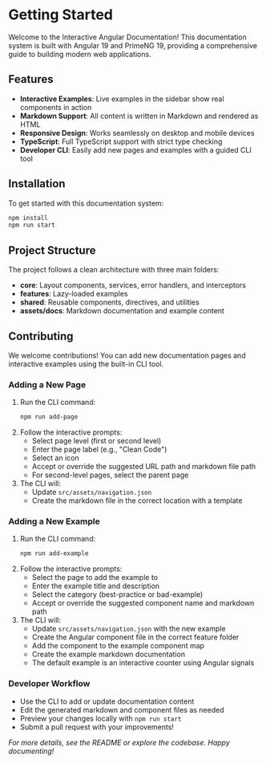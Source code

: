 # Getting Started

Welcome to the Interactive Angular Documentation! This documentation system is built with Angular 19 and PrimeNG 19, providing a comprehensive guide to building modern web applications.

## Features

- **Interactive Examples**: Live examples in the sidebar show real components in action
- **Markdown Support**: All content is written in Markdown and rendered as HTML
- **Responsive Design**: Works seamlessly on desktop and mobile devices
- **TypeScript**: Full TypeScript support with strict type checking
- **Developer CLI**: Easily add new pages and examples with a guided CLI tool

## Installation

To get started with this documentation system:

```bash
npm install
npm run start
```

## Project Structure

The project follows a clean architecture with three main folders:

- **core**: Layout components, services, error handlers, and interceptors
- **features**: Lazy-loaded examples
- **shared**: Reusable components, directives, and utilities
- **assets/docs**: Markdown documentation and example content

## Contributing

We welcome contributions! You can add new documentation pages and interactive examples using the built-in CLI tool.

### Adding a New Page

1. Run the CLI command:
   ```bash
   npm run add-page
   ```
2. Follow the interactive prompts:
   - Select page level (first or second level)
   - Enter the page label (e.g., "Clean Code")
   - Select an icon
   - Accept or override the suggested URL path and markdown file path
   - For second-level pages, select the parent page
3. The CLI will:
   - Update `src/assets/navigation.json`
   - Create the markdown file in the correct location with a template

### Adding a New Example

1. Run the CLI command:
   ```bash
   npm run add-example
   ```
2. Follow the interactive prompts:
   - Select the page to add the example to
   - Enter the example title and description
   - Select the category (best-practice or bad-example)
   - Accept or override the suggested component name and markdown path
3. The CLI will:
   - Update `src/assets/navigation.json` with the new example
   - Create the Angular component file in the correct feature folder
   - Add the component to the example component map
   - Create the example markdown documentation
   - The default example is an interactive counter using Angular signals

### Developer Workflow

- Use the CLI to add or update documentation content
- Edit the generated markdown and component files as needed
- Preview your changes locally with `npm run start`
- Submit a pull request with your improvements!

_For more details, see the README or explore the codebase. Happy documenting!_

